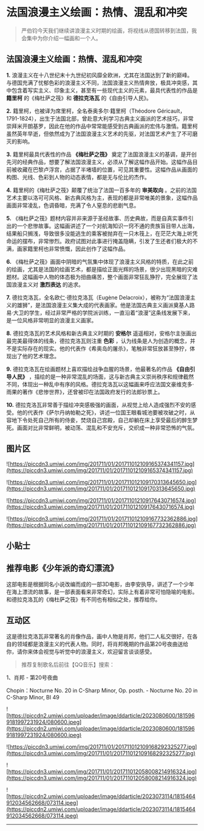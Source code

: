 # 法国浪漫主义绘画：热情、混乱和冲突

> 严伯钧今天我们继续讲浪漫主义时期的绘画，将视线从德国转移到法国，我会集中为你介绍一幅画和一个人。

## 法国浪漫主义绘画：热情、混乱和冲突

 **1.** 浪漫主义在十八世纪末十九世纪初风靡全欧洲，尤其在法国达到了新的巅峰。与德国充满了忧郁色彩的浪漫主义不同，法国浪漫主义热情奔放，极具冲突感，其中包含着写实主义、印象主义，甚至有一些现代主义的元素，最具代表性的作品是 **籍里柯** 的《梅杜萨之筏》和 **德拉克洛瓦** 的《自由引导人民》。

 **2.** 籍里柯，也被译为席里柯，全名泰奥多尔·籍里柯（Théodore Géricault，1791-1824），出生于法国北部，曾赴意大利学习古典主义画派的艺术技巧，非常崇拜米开朗基罗，因此在他的作品中常常能感受到古典画派的宏伟与激情。籍里柯虽然英年早逝，但依然成为了法国浪漫主义艺术的先驱，对法国艺术产生了不可磨灭的影响。

 **3.** 籍里柯最具代表性的作品 **《梅杜萨之筏》** 奠定了法国浪漫主义的基调，是开创先河的经典作品，想要了解法国浪漫主义，必须从了解这幅作品开始。这幅作品目前被收藏在巴黎卢浮宫，占据了半堵墙的位置，可见其重要性。这幅作品从画面的构图、光线、色彩到人物的动态表情，都是无与伦比的杰作。

 **4.** 籍里柯的《梅杜萨之筏》颠覆了统治了法国一百多年的 **审美取向** 。之前的法国艺术主要以洛可可风格、新古典风格为主，表现的都是非常唯美的景象，这幅作品画面非常凌乱，色调昏暗，充满了令人窒息的悲剧气息。

 **5.** 《梅杜萨之筏》题材内容并非来源于圣经故事、历史典故，而是自真实事件引出的一个悲惨故事。这幅画讲述了一个对航海知识一窍不通的贵族盲目带人出海，结果船只搁浅，导致很多没能逃生的乘客被抛弃在一只木筏上，在茫茫大海上听凭命运的摆布，非常惨烈。政府试图对此事进行掩盖隐瞒，引发了生还者们极大的不满，画家籍里柯也非常愤慨，因此创作了这幅作品。

 **6.** 《梅杜萨之筏》画面中阴暗的气氛集中体现了浪漫主义风格的特质，在此之前的绘画，尤其是法国的绘画艺术，都是描绘正面光辉的场景，很少出现黑暗的灾难题材。这幅画中人物的体态极为扭曲痛苦，整个画面非常狂乱狰狞，完全展现了法国浪漫主义对 **激烈表达** 的追求。

 **7.** 德拉克洛瓦，全名欧仁·德拉克洛瓦（Eugène Delacroix），被称为“法国浪漫主义的雄狮”，是法国浪漫主义集大成的代表画家。他是法国古典主义画派奠基人路易·大卫的学生，经过非常严格的学院派训练，一直沿着“浪漫”这条线发展下来，是一位风格非常明显的浪漫主义画家。

 **8.** 德拉克洛瓦的艺术风格和新古典主义时期的 **安格尔** 遥遥相对，安格尔主张画出最完美最得体的线条，德拉克洛瓦则注重 **色彩** ，认为线条是人为创造的概念，并不是实际存在的现实。他的代表作《希奥岛的屠杀》，笔触非常狂放甚至狰狞，体现出了他的艺术理念。

 **9.** 德拉克洛瓦在绘画题材上喜欢描绘战争血腥的场景，他最著名的作品 **《自由引导人民》** ，描绘的是一种非常混乱的场面，这与新古典主义崇尚秩序和规律截然不同，体现出一种乱中有序的风格。德拉克洛瓦以这幅画来呼应法国文豪维克多·雨果的著作《悲惨世界》，还曾被印在法国政府发行的法郎钞票上。

 **10.** 德拉克洛瓦非常善于描绘冲突感极强的画面，从视觉上给人造成强烈不安的感受。他的代表作《萨尔丹纳帕勒之死》，讲述一位国王眼看城池要被攻破之时，从容地下令处死自己所有的侍妾，焚烧自己宫殿，自己却躺在床上享受最后的醉生梦死。画面对比非常鲜明，被动荡、混乱和不安充斥，交织成一种非常恐怖的气氛。

## 图片区

![https://piccdn3.umiwi.com/img/201711/01/201711012109165374341157.jpg](https://piccdn3.umiwi.com/img/201711/01/201711012109165374341157.jpg)

![https://piccdn3.umiwi.com/img/201711/01/201711012109170313645650.jpg](https://piccdn3.umiwi.com/img/201711/01/201711012109170313645650.jpg)

![https://piccdn3.umiwi.com/img/201711/01/201711012109176430716574.jpg](https://piccdn3.umiwi.com/img/201711/01/201711012109176430716574.jpg)

![https://piccdn3.umiwi.com/img/201711/01/201711012109167732362886.jpg](https://piccdn3.umiwi.com/img/201711/01/201711012109167732362886.jpg)

## 小贴士

## 推荐电影《少年派的奇幻漂流》

这部电影是根据同名小说改编而成的一部3D电影，由李安执导，讲述了一个少年在海上漂流的故事，是一部表面看来非常奇幻，实际上有着非常可怕隐喻的电影。和德拉克洛瓦的《梅杜萨之筏》有不同也有相似之处，推荐给你。

## 互动区

这是德拉克洛瓦非常著名的肖像作品，画中人物是肖邦，他们二人私交很好，在各自的领域都是浪漫主义的代表人物。同时，将肖邦晚期的作品第20号夜曲送给你，请你来体会视觉与听觉中的浪漫主义，欢迎留言谈谈感受。

> 推荐复制歌名后前往【QQ音乐】搜索：

1、肖邦 - 第20号夜曲

Chopin：Nocturne No. 20 in C-Sharp Minor, Op. posth. - Nocturne No. 20 in C-Sharp Minor, BI 49

![https://piccdn2.umiwi.com/uploader/image/ddarticle/2023080600/1815969181997231924/080600.jpeg](https://piccdn2.umiwi.com/uploader/image/ddarticle/2023080600/1815969181997231924/080600.jpeg)

![https://piccdn3.umiwi.com/img/201711/01/201711012109168292325277.jpg](https://piccdn3.umiwi.com/img/201711/01/201711012109168292325277.jpg)

![https://piccdn3.umiwi.com/img/201711/01/201711012058008214916324.jpg](https://piccdn3.umiwi.com/img/201711/01/201711012058008214916324.jpg)

![https://piccdn2.umiwi.com/uploader/image/ddarticle/2023073114/1815464912034562668/073114.jpeg](https://piccdn2.umiwi.com/uploader/image/ddarticle/2023073114/1815464912034562668/073114.jpeg)

---
